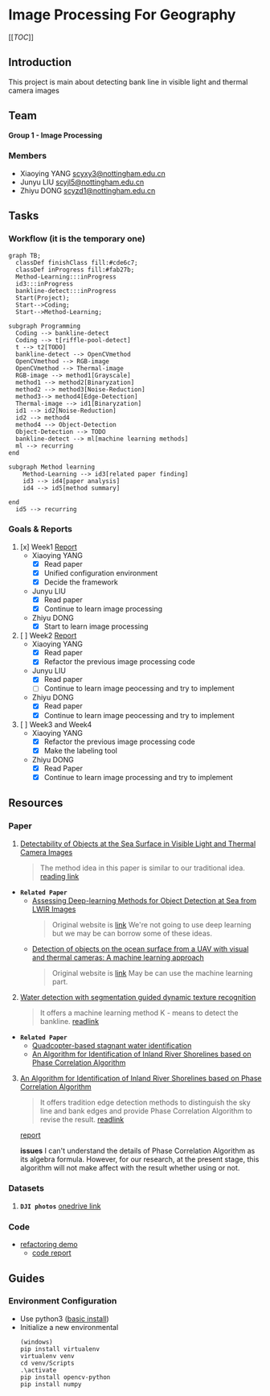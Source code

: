<!-- ![alt](./originalFiles/Header.jpg) -->
# Image Processing For Geography

[[_TOC_]]

## Introduction
This project is main about detecting bank line in visible light and thermal camera images

## Team
**Group 1 - Image Processing**
### Members
- Xiaoying YANG  [scyxy3@nottingham.edu.cn](scyxy3@nottingham.edu.cn)
- Junyu LIU [scyjl5@nottingham.edu.cn](scyjl5@nottingham.edu.cn)
- Zhiyu DONG  [scyzd1@nottingham.edu.cn](scyzd1@nottingham.edu.cn)

## Tasks
### Workflow (it is the temporary one)

```mermaid
graph TB;
  classDef finishClass fill:#cde6c7;
  classDef inProgress fill:#fab27b;
  Method-Learning:::inProgress
  id3:::inProgress
  bankline-detect:::inProgress
  Start(Project);
  Start-->Coding;
  Start-->Method-Learning;

subgraph Programming 
  Coding --> bankline-detect
  Coding --> t[riffle-pool-detect]
  t --> t2[TODO]
  bankline-detect --> OpenCVmethod
  OpenCVmethod --> RGB-image
  OpenCVmethod --> Thermal-image
  RGB-image --> method1[Grayscale]
  method1 --> method2[Binaryzation]
  method2 --> method3[Noise-Reduction]
  method3--> method4[Edge-Detection]
  Thermal-image --> id1[Binaryzation]
  id1 --> id2[Noise-Reduction]
  id2 --> method4
  method4 --> Object-Detection
  Object-Detection --> TODO
  bankline-detect --> ml[machine learning methods]
  ml --> recurring
end

subgraph Method learning
    Method-Learning --> id3[related paper finding]
    id3 --> id4[paper analysis]
    id4 --> id5[method summary]
    
end
  id5 --> recurring

```
### Goals & Reports
1. [x] Week1 [Report](./report/weekly-report/week1.md)
    - Xiaoying YANG
        - [x] Read paper
        - [x] Unified configuration environment
        - [x] Decide the framework
    - Junyu LIU
        - [x] Read paper
        - [x] Continue to learn image processing
    - Zhiyu DONG
        - [x] Start to learn image processing
2. [ ] Week2 [Report](./report/weekly-report/week2.md)
     - Xiaoying YANG
        - [x] Read paper
        - [x] Refactor the previous image processing code
  
    - Junyu LIU
        - [x] Read paper
        - [ ] Continue to learn image peocessing and try to implement
    - Zhiyu DONG
        - [x] Read paper
        - [x] Continue to learn image peocessing and try to implement

3. [ ] Week3 and Week4 
     - Xiaoying YANG
        - [x] Refactor the previous image processing code
        - [x] Make the labeling tool
     - Zhiyu DONG
        - [x] Read Paper
        - [x] Continue to learn image processing and try to implement

## Resources
### Paper
1. [Detectability of Objects at the Sea Surface in Visible Light and Thermal Camera Images](./paper/bankline-detection/traditional-method/OCEANS18_dahlin.pdf)
    > The method idea in this paper is similar to our traditional idea. 
    [reading link](./report/paper-analysis/week1_reading.md)

- **`Related Paper`** 
    - [Assessing Deep-learning Methods for Object Detection at Sea from LWIR Images](./paper/bankline-detection/related(plan_to_read)/1-s2.0-S240589631932169X-main.pdf)
        > Original website is [link](https://www.sciencedirect.com/science/article/pii/S240589631932169X)
        > We're not going to use deep learning but we may be can borrow some of these ideas.
    - [Detection of objects on the ocean surface from a UAV with visual and thermal cameras: A machine learning approach](./paper/bankline-detection/related(plan_to_read)/ICUAS2021_Review.pdf)
        > Original website is [link](https://folk.ntnu.no/torarnj/ICUAS2021_Review.pdf)
        > May be can use the machine learning part.
2. [Water detection with segmentation guided dynamic texture recognition](./paper/bankline-detection/machine-learning/robio_2012.pdf)
    > It offers a machine learning method K - means to detect the bankline.
    [readlink](https://ieeexplore.ieee.org/abstract/document/6491235)

- **`Related Paper`** 
    - [Quadcopter-based stagnant water identification](https://ieeexplore.ieee.org/abstract/document/7490049/figures#figures)
    - [An Algorithm for Identification of Inland River Shorelines based on Phase Correlation Algorithm](https://ieeexplore.ieee.org/abstract/document/8996801)

3. [An Algorithm for Identification of Inland River Shorelines based on Phase Correlation Algorithm](./paper/bankline-detection/traditional_method/08996801.pdf)
    > It offers tradition edge detection methods to distinguish the sky line and bank edges and provide Phase Correlation Algorithm to revise the result.
     [readlink](https://ieeexplore.ieee.org/abstract/document/8996801)

     [report](./report/paper-analysis/week3_Zhiyu.md)
     
     **issues** I can't understand the details of Phase Correlation Algorithm as its algebra formula. However, for our research, at the present stage, this algorithm will not make affect with the result whether using or not. 


### Datasets
1. **`DJI photos`**  [onedrive link](https://nottinghamedu1-my.sharepoint.com:443/:f:/g/personal/z2017053_nottingham_edu_cn/EqaO2ktFvYREpmjyNbH-JiEBLdeSCsqdDRIjMKjVke9rFw?e=5%3aTIL3Rb&at=9)


### Code
- [refactoring demo](./code/code.py)
  - [code report](./code/report-for-code/demo.md)

## Guides
### Environment Configuration
 - Use python3 ([basic install](https://mp.weixin.qq.com/s/HaUouvCsEaNgpM2jLURoag))
 - Initialize a new environmental
    ```
    (windows)
    pip install virtualenv
    virtualenv venv
    cd venv/Scripts
    .\activate
    pip install opencv-python
    pip install numpy
    ```



